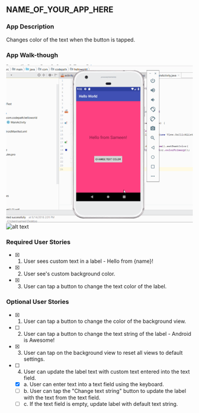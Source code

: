 ## NAME_OF_YOUR_APP_HERE

### App Description
Changes color of the text when the button is tapped.

### App Walk-though
![alt text](https://github.com/SameenYassarKhan/HelloWorld/blob/master/First%20App.gif)
![alt text](https://github.com/SameenYassarKhan/HelloWorld/blob/master/First%20App%20Remake%202%20-%20Shortcut.1=lnk.gif)
### Required User Stories
- [x] 1. User sees custom text in a label - Hello from {name}!
- [x] 2. User see's custom background color.
- [x] 3. User can tap a button to change the text color of the label.

### Optional User Stories
- [x] 1. User can tap a button to change the color of the background view.  
- [ ] 2. User can tap a button to change the text string of the label - Android is Awesome!  
- [x] 3. User can tap on the background view to reset all views to default settings.  
- [ ] 4. User can update the label text with custom text entered into the text field.  
   - [x] a. User can enter text into a text field using the keyboard.  
   - [ ] b. User can tap the "Change text string" button to update the label with the text from the text field.  
   - [ ] c. If the text field is empty, update label with default text string.  
